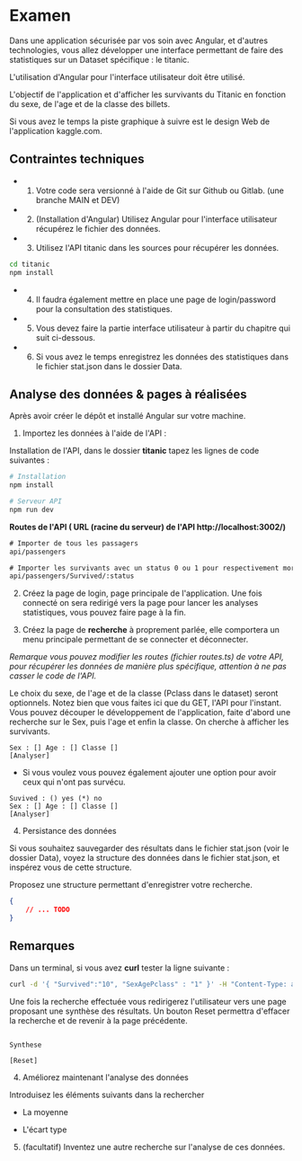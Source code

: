 # Examen

Dans une application sécurisée par vos soin avec Angular, et d'autres technologies, vous allez développer une interface permettant de faire des statistiques sur un Dataset spécifique : le titanic.

L'utilisation d'Angular pour l'interface utilisateur doit être utilisé.

L'objectif de l'application et d'afficher les survivants du Titanic en fonction du sexe, de l'age et de la classe des billets.

Si vous avez le temps la piste graphique à suivre est le design Web de l'application kaggle.com.

## Contraintes techniques

- 1. Votre code sera versionné à l'aide de Git sur Github ou Gitlab. (une branche MAIN et DEV)

- 2. (Installation d'Angular) Utilisez Angular pour l'interface utilisateur récupérez le fichier des données.

- 3. Utilisez l'API titanic dans les sources pour récupérer les données.

```bash
cd titanic
npm install
```

- 4. Il faudra également mettre en place une page de login/password pour la consultation des statistiques.

- 5. Vous devez faire la partie interface utilisateur à partir du chapitre qui suit ci-dessous.

- 6. Si vous avez le temps enregistrez les données des statistiques dans le fichier stat.json dans le dossier Data.

## Analyse des données & pages à réalisées

Après avoir créer le dépôt et installé Angular sur votre machine.

1. Importez les données à l'aide de l'API :

Installation de l'API, dans le dossier **titanic** tapez les lignes de code suivantes :

```bash
# Installation
npm install 

# Serveur API
npm run dev
```

**Routes de l'API  ( URL (racine du serveur) de l'API http://localhost:3002/)**

```txt
# Importer de tous les passagers
api/passengers

# Importer les survivants avec un status 0 ou 1 pour respectivement mort ou vivant 
api/passengers/Survived/:status

``` 

2. Créez la page de login, page principale de l'application. Une fois connecté on sera redirigé vers la page pour lancer les analyses statistiques, vous pouvez faire page à la fin.

3. Créez la page de **recherche** à proprement parlée, elle comportera un menu principale permettant de se connecter et déconnecter.

*Remarque vous pouvez modifier les routes (fichier routes.ts) de votre API, pour récupérer les données de manière plus spécifique, attention à ne pas casser le code de l'API.*

Le choix du sexe, de l'age et de la classe (Pclass dans le dataset) seront optionnels. Notez bien que vous faites ici que du GET, l'API pour l'instant. Vous pouvez découper le développement de l'application, faite d'abord une recherche sur le Sex, puis l'age et enfin la classe. On cherche à afficher les survivants.

```text
Sex : [] Age : [] Classe []
[Analyser]
```

- Si vous voulez vous pouvez également ajouter une option pour avoir ceux qui n'ont pas survécu. 

```text
Suvived : () yes (*) no
Sex : [] Age : [] Classe []
[Analyser]
```

4. Persistance des données

Si vous souhaitez sauvegarder des résultats dans le fichier stat.json (voir le dossier Data), voyez la structure des données dans le fichier stat.json, et inspérez vous de cette structure.

Proposez une structure permettant d'enregistrer votre recherche.

```json
{
    // ... TODO 
}
``` 

## Remarques 

Dans un terminal, si vous avez **curl** tester la ligne suivante :

```bash
curl -d '{ "Survived":"10", "SexAgePclass" : "1" }' -H "Content-Type: application/json" -X POST http://localhost:3200/stat
```

Une fois la recherche effectuée vous redirigerez l'utilisateur vers une page proposant une synthèse des résultats. Un bouton Reset permettra d'effacer la recherche et de revenir à la page précédente.

```text

Synthese

[Reset]

```

4. Améliorez maintenant l'analyse des données

Introduisez les éléments suivants dans la rechercher

- La moyenne

- L'écart type

5. (facultatif) Inventez une autre recherche sur l'analyse de ces données.
